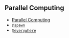 ## Parallel Computing

* [Parallel Computing](http://docs.julialang.org/en/latest/manual/parallel-computing/)
* [`@spawn`](http://docs.julialang.org/en/latest/stdlib/parallel/#Base.@spawn)
* [`@everywhere`](http://docs.julialang.org/en/latest/stdlib/parallel/#Base.@everywhere)
